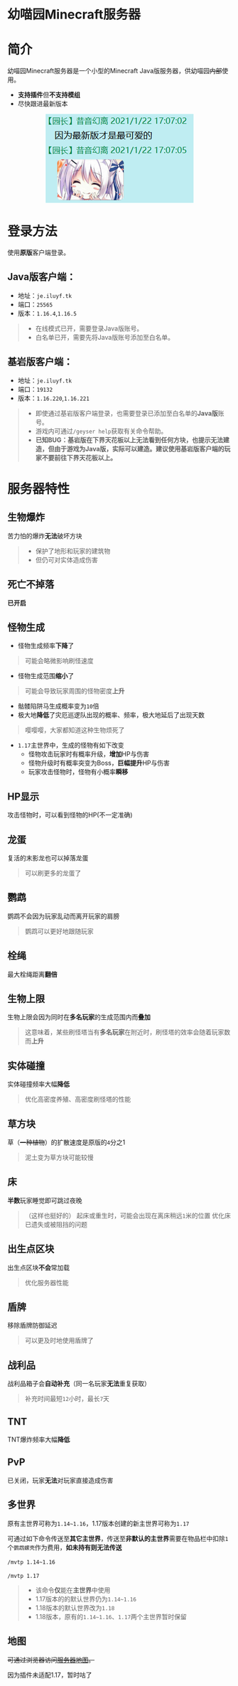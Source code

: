幼喵园Minecraft服务器
=
# 简介
幼喵园Minecraft服务器是一个小型的Minecraft Java版服务器，供幼喵园~~内部~~使用。
* **支持插件**但**不支持模组**
* 尽快跟进最新版本
<p align="center">
    <img src="https://github.com/Kittengarten-Official/Kittengarten/blob/%E4%B8%BB%E5%88%86%E6%94%AF/%E6%8F%92%E5%9B%BE/%E5%9B%A0%E4%B8%BA%E6%9C%80%E6%96%B0%E7%89%88%E6%89%8D%E6%98%AF%E6%9C%80%E5%8F%AF%E7%88%B1%E7%9A%84.png">
</p>

# 登录方法
使用**原版**客户端登录。
## Java版客户端：
* 地址：`je.iluyf.tk`
* 端口：`25565`
* 版本：`1.16.4`,`1.16.5`
> * 在线模式已开，需要登录Java版账号。
> * 白名单已开，需要先将Java版账号添加至白名单。
## 基岩版客户端：
* 地址：`je.iluyf.tk`
* 端口：`19132`
* 版本：`1.16.220`,`1.16.221`
> * 即使通过基岩版客户端登录，也需要登录已添加至白名单的**Java版**账号。
> * 游戏内可通过`/geyser help`获取有关命令帮助。
> * **已知BUG：基岩版在下界天花板以上无法看到任何方块，也提示无法建造，但由于游戏为Java版，实际可以建造。建议使用基岩版客户端的玩家不要前往下界天花板以上。**
# 服务器特性
## 生物爆炸
苦力怕的爆炸**无法**破坏方块
> * 保护了地形和玩家的建筑物
> * 但仍可对实体造成伤害
## 死亡不掉落
**已开启**
## 怪物生成
* 怪物生成频率**下降**了
> 可能会略微影响刷怪速度
* 怪物生成范围**缩小**了
> 可能会导致玩家周围的怪物密度**上升**
* 骷髅陷阱马生成概率变为`10`倍
* 极大地**降低**了灾厄巡逻队出现的概率、频率，极大地延后了出现天数
> 嘤嘤嘤，大家都知道这种生物烦死了
* `1.17`主世界中，生成的怪物有如下改变
    * 怪物攻击玩家时有概率升级，**增加**HP与伤害
    * 怪物升级时有概率突变为Boss，**巨幅提升**HP与伤害
    * 玩家攻击怪物时，怪物有小概率**瞬移**
## HP显示
攻击怪物时，可以看到怪物的HP(不一定准确)
## 龙蛋
复活的末影龙也可以掉落龙蛋
> 可以刷更多的龙蛋了
## 鹦鹉
鹦鹉不会因为玩家乱动而离开玩家的肩膀
> 鹦鹉可以更好地跟随玩家
## 栓绳
最大栓绳距离**翻倍**
## 生物上限
生物上限会因为同时在**多名玩家**的生成范围内而**叠加**
> 这意味着，某些刷怪塔当有**多名玩家**在附近时，刷怪塔的效率会随着玩家数而**上升**
## 实体碰撞
实体碰撞频率大幅**降低**
> 优化高密度养殖、高密度刷怪塔的性能
## 草方块
草（~~一种植物~~）的扩散速度是原版的`4`分之1
> 泥土变为草方块可能较慢
## 床
**半数**玩家睡觉即可跳过夜晚
> （这样也挺好的）
起床或重生时，可能会出现在离床稍远`1`米的位置
> 优化床已遗失或被阻挡的问题
## 出生点区块
出生点区块**不会**常加载
> 优化服务器性能
## 盾牌
移除盾牌防御延迟
> 可以更及时地使用盾牌了
## 战利品
战利品箱子会**自动补充**（同一名玩家**无法**重复获取）
> 补充时间最短`12`小时，最长`7`天
## TNT
TNT爆炸频率大幅**降低**
## PvP
已关闭，玩家**无法**对玩家直接造成伤害
## 多世界
原有主世界可称为`1.14~1.16`，1.17版本创建的新主世界可称为`1.17`

可通过如下命令传送至**其它主世界**，传送至**非默认的主世界**需要在物品栏中扣除`1`个`鹦鹉螺壳`作为费用，**如未持有则无法传送**

`/mvtp 1.14~1.16`

`/mvtp 1.17`
> * 该命令**仅**能在**主世界**中使用
> * 1.17版本的的默认世界仍为`1.14~1.16`
> * 1.18版本的默认世界改为`1.18`
> * 1.18版本，原有的`1.14~1.16`、`1.17`两个主世界暂时保留
## 地图
~~可通过浏览器访问[服务器地图](http://je.iluyf.tk:25564/)。~~

因为插件未适配1.17，暂时咕了
